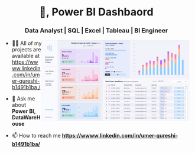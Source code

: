 

<h1 align="center"> 👋, Power BI Dashbaord</h1>
<h3 align="center">Data Analyst | SQL | Excel | Tableau | BI Engineer</h3>
<img align="right" width="400" src="https://github.com/Umer-Khatab/Sales-Dashboard/blob/main/WhatsApp%20Image%202022-12-09%20at%203.07.21%20PM.jpeg">





- 👨‍💻 All of my projects are available at [https://wwww.linkedin.com/in/umer-qureshi-b1491b1ba
/](https://wwww.linkedin.com/in/umer-qureshi-b1491b1ba/)


- 💬 Ask me about **Power BI, DataWareHouse**

- 📫 How to reach me **https://wwww.linkedin.com/in/umer-qureshi-b1491b1ba/**







